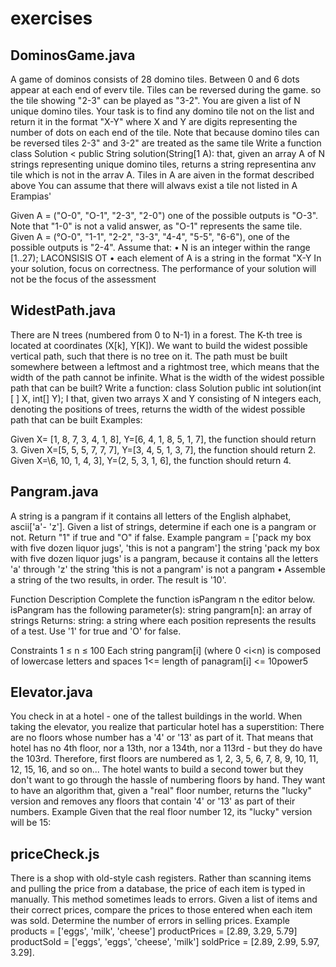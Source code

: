 # exercises
## DominosGame.java
A game of dominos consists of 28 domino tiles. Between 0 and 6 dots appear at each end of everv tile. Tiles can be reversed during the game. 
so the tile showing "2-3" can be played as "3-2". You are given a list of N unique domino tiles. Your task is to find any domino tile not on 
the list and return it in the format "X-Y" where X and Y are digits representing the number of dots on each end of the tile. Note that because 
domino tiles can be reversed tiles 2-3" and 3-2" are treated as the same tile Write a function class Solution < public String solution(String[1 A): 
that, given an array A of N strings representing unique domino tiles, returns a string representina anv tile which is not in the arrav A. 
Tiles in A are aiven in the format described above You can assume that there will alwavs exist a tile not listed in A Erampias'

Given A = ("O-0", "O-1", "2-3", "2-0") one of the possible outputs is "O-3". 
Note that "1-0" is not a valid answer, as "O-1" represents the same tile. 
Given A = (°O-0", "1-1", "2-2", "3-3", "4-4", "5-5", "6-6"), one of the possible outputs is "2-4".
Assume that: • N is an integer within the range [1..27); LACONSISIS OT • each element of A is a string in the format "X-Y In your solution, focus on correctness. 
The performance of your solution will not be the focus of the assessment

## WidestPath.java
There are N trees (numbered from 0 to N-1) in a forest. The K-th tree is located at coordinates (X[k], Y[K]). We want to build the widest possible vertical path, such that there is no tree on it. The path must be built somewhere between a leftmost and a rightmost tree, which means that the width of the path cannot be infinite. What is the width of the widest possible path that can be built? Write a function: class Solution public int solution(int [ ] X, int[] Y); I that, given two arrays X and Y consisting of N integers each, denoting the positions of trees, returns the width of the widest possible path that can be built Examples:

Given X= [1, 8, 7, 3, 4, 1, 8], Y=[6, 4, 1, 8, 5, 1, 7], the function should return 3. Given X=[5, 5, 5, 7, 7, 7], Y=[3, 4, 5, 1, 3, 7], the function should return 2. Given X=\6, 10, 1, 4, 3], Y=(2, 5, 3, 1, 6], the function should return 4.

## Pangram.java

A string is a pangram if it contains all letters of the English alphabet, ascii['a'- 'z']. Given a list of strings, determine if each one is a pangram or not. Return "1" if true and "O" if false.
Example
pangram = ['pack my box with five dozen liquor jugs', 'this is not a pangram']
the string 'pack my box with five dozen liquor jugs' is a pangram, because it contains all the letters 'a' through 'z'
the string 'this is not a pangram' is not a pangram
• Assemble a string of the two results, in order. The result is '10'.

Function Description Complete the function isPangram n the editor below. isPangram has the following parameter(s): string pangram[n]: an array of strings Returns: string: a string where each position represents the results of a test. Use '1' for true and 'O' for false.

Constraints 1 ≤ n ≤ 100 Each string pangram[i] (where 0 <i<n) is composed of lowercase letters and spaces 1<= length of panagram[i] <= 10power5

## Elevator.java

You check in at a hotel - one of the tallest buildings in the world. When taking the elevator, you realize that particular hotel has a superstition: There are no floors whose number has a '4' or '13' as part of it.
That means that hotel has no 4th floor, nor a 13th, nor a 134th, nor a 113rd - but they do have the 103rd. Therefore, first floors are numbered as 1, 2, 3, 5, 6, 7, 8, 9, 10, 11, 12, 15, 16, and so on...
The hotel wants to build a second tower but they don't want to go through the hassle of numbering floors by hand. They want to have an algorithm that, given a "real" floor number, returns the "lucky" version and removes any floors that contain '4' or '13' as part of their numbers.
Example
Given that the real floor number 12, its "lucky" version will be 15:

## priceCheck.js

There is a shop with old-style cash registers. Rather than scanning items and pulling the price from a database, the price of each item is typed in manually. This method sometimes leads to errors. Given a list of items and their correct prices, compare the prices to those entered when each item was sold. Determine the number of errors in selling prices.
Example
products = ['eggs', 'milk', 'cheese']
productPrices = [2.89, 3.29, 5.79]
productSold = ['eggs', 'eggs', 'cheese', 'milk']
soldPrice = [2.89, 2.99, 5.97, 3.29].

